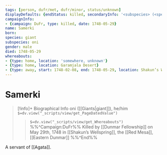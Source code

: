 ```yaml
---
tags: [person, dufr/met, dufr/minor, status/unknown]
displayDefaults: {endStatus: killed, secondaryInfo: '<subspecies> (<species>), <pronouns>'}
campaignInfo:
- {campaign: DuFr, type: killed, date: 1748-05-29}
name: Samerki
born:
species: giant
subspecies: oni
gender: male
died: 1748-05-29
whereabouts:
- {type: home, location: 'somewhere, unknown'}
- {type: home, location: Garamjala Desert}
- {type: away, start: 1748-02-08, end: 1748-05-29, location: Shakun’s Wellspring}
---
```

# Samerki
>[!info]+ Biographical Info
> oni ([[Giants|giant]]), he/him
> `$=dv.view("_scripts/view/get_PageDatedValue")`
>> `$=dv.view("_scripts/view/get_Whereabouts")`
>> %%^Campaign:DuFr%% Killed by [[Dunmar Fellowship]] on May 29th, 1748 in [[Shakun’s Wellspring]], the [[Red Mesa]], [[Eastern Dunmar]] %%^End%%

A servant of [[Agata]]. 
